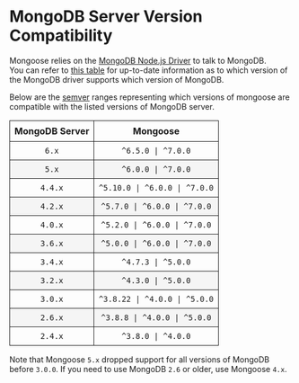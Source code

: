 # MongoDB Server Version Compatibility

<style>
    tr > td, tr > th {
        border: 1px solid;
        padding: 8px;
    }

    table tr:nth-child(2n) {
        background: rgba(0,0,0,.03);
    }
</style>

Mongoose relies on the [MongoDB Node.js Driver](http://mongodb.github.io/node-mongodb-native/) to talk to MongoDB.  
You can refer to [this table](https://www.mongodb.com/docs/drivers/node/current/compatibility/) for up-to-date information as to which version of the MongoDB driver supports which version of MongoDB.

Below are the [semver](http://semver.org/) ranges representing which versions of mongoose are compatible with the listed versions of MongoDB server.

| MongoDB Server |           Mongoose            |
| :------------: | :---------------------------: |
|     `6.x`      |      `^6.5.0 \| ^7.0.0`       |
|     `5.x`      |      `^6.0.0 \| ^7.0.0`       |
|    `4.4.x`     | `^5.10.0 \| ^6.0.0 \| ^7.0.0` |
|    `4.2.x`     | `^5.7.0 \| ^6.0.0 \| ^7.0.0`  |
|    `4.0.x`     | `^5.2.0 \| ^6.0.0 \| ^7.0.0`  |
|    `3.6.x`     | `^5.0.0 \| ^6.0.0 \| ^7.0.0`  |
|    `3.4.x`     |      `^4.7.3 \| ^5.0.0`       |
|    `3.2.x`     |      `^4.3.0 \| ^5.0.0`       |
|    `3.0.x`     | `^3.8.22 \| ^4.0.0 \| ^5.0.0` |
|    `2.6.x`     | `^3.8.8 \| ^4.0.0 \| ^5.0.0`  |
|    `2.4.x`     |      `^3.8.0 \| ^4.0.0`       |

Note that Mongoose `5.x` dropped support for all versions of MongoDB before `3.0.0`. If you need to use MongoDB `2.6` or older, use Mongoose `4.x`.
